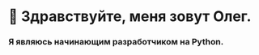<div id="header" align="start">
  <h1>👋 Здравствуйте, меня зовут Олег. </h1>
  <h3> Я являюсь начинающим разработчиком на Python. </h3>
</div>
